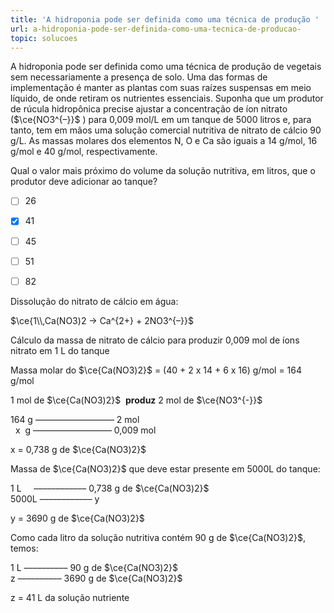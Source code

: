 ```yaml
---
title: 'A hidroponia pode ser definida como uma técnica de produção '
url: a-hidroponia-pode-ser-definida-como-uma-tecnica-de-producao-
topic: solucoes
---
```



A hidroponia pode ser definida como uma técnica de produção de vegetais sem necessariamente a presença de solo. Uma das formas de implementação é manter as plantas com suas raízes suspensas em meio líquido, de onde retiram os nutrientes essenciais. Suponha que um produtor de rúcula hidropônica precise ajustar a concentração de íon nitrato ($\ce{NO3^{–}}$ ) para 0,009 mol/L em um tanque de 5000 litros e, para tanto, tem em mãos uma solução comercial nutritiva de nitrato de cálcio 90 g/L. As massas molares dos elementos N, O e Ca são iguais a 14 g/mol, 16 g/mol e 40 g/mol, respectivamente.

Qual o valor mais próximo do volume da solução nutritiva, em litros, que o produtor deve adicionar ao tanque?



- [ ] 26
- [x] 41
- [ ] 45
- [ ] 51
- [ ] 82


Dissolução do nitrato de cálcio em água:

$\ce{1\\,Ca(NO3)2 -> Ca^{2+} + 2NO3^{–}}$

Cálculo da massa de nitrato de cálcio para produzir 0,009 mol de íons nitrato em 1 L do tanque

Massa molar do $\ce{Ca(NO3)2}$ = (40 + 2 x 14 + 6 x 16) g/mol = 164 g/mol

1 mol de $\ce{Ca(NO3)2}$  **produz** 2 mol de $\ce{NO3^{-}}$

164 g –––––––––––––––––– 2 mol\
  x  g –––––––––––––––––– 0,009 mol

x = 0,738 g de $\ce{Ca(NO3)2}$

Massa de $\ce{Ca(NO3)2}$ que deve estar presente em 5000L do tanque:

1 L     –––––––––––– 0,738 g de $\ce{Ca(NO3)2}$ \
5000L –––––––––––– y

y = 3690 g de $\ce{Ca(NO3)2}$

Como cada litro da solução nutritiva contém 90 g de $\ce{Ca(NO3)2}$, temos:

1 L –––––––––– 90 g de $\ce{Ca(NO3)2}$\
z –––––––––– 3690 g de $\ce{Ca(NO3)2}$

z = 41 L da solução nutriente
